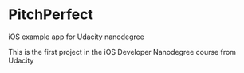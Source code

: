 # PitchPerfect
iOS example app for Udacity nanodegree


This is the first project in the iOS Developer Nanodegree course from Udacity

